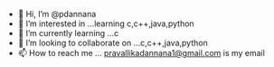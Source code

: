 - 👋 Hi, I’m @pdannana
- 👀 I’m interested in ...learning c,c++,java,python 
- 🌱 I’m currently learning ...c
- 💞️ I’m looking to collaborate on ...c,c++,java,python 
- 📫 How to reach me ... pravallikadannana1@gmail.com is my email 

<!---
pdannana/pdannana is a ✨ special ✨ repository because its `README.md` (this file) appears on your GitHub profile.
You can click the Preview link to take a look at your changes.
--->
